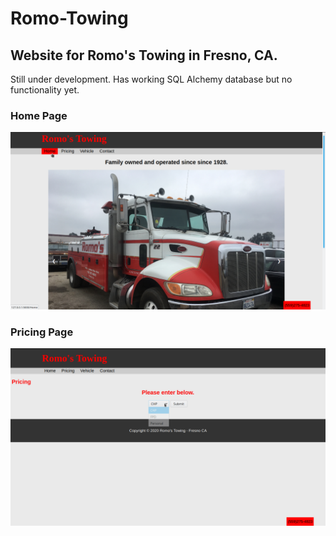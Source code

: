 # Romo-Towing
## Website for Romo's Towing in Fresno, CA.
Still under development. Has working SQL Alchemy database but no functionality yet.

### Home Page
![](app/static/pictures/RomosTowingHome.png)

### Pricing Page
![](app/static/pictures/estimatePricePage.png)
